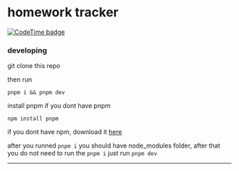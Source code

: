 # homework tracker

[![CodeTime badge](https://img.shields.io/endpoint?style=&color=green&url=https%3A%2F%2Fapi.codetime.dev%2Fshield%3Fid%3D16851%26project%3D%26in%3D0)](https://codetime.dev)

### developing

git clone this repo

then run

```
pnpm i && pnpm dev
```

install pnpm if you dont have pnpm

```
npm install pnpm
```

if you dont have npm, download it [here](https://nodejs.org)

after you runned `pnpm i` you should have node_modules folder, after that you do not need to run the `pnpm i` just run `pnpm dev`

---
